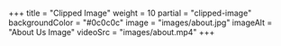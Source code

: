 +++
title = "Clipped Image"
weight = 10
partial = "clipped-image"
backgroundColor = "#0c0c0c"
image = "images/about.jpg"
imageAlt = "About Us Image"
videoSrc = "images/about.mp4"
+++
